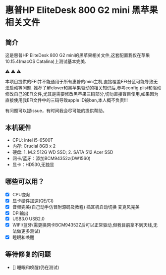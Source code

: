 # 惠普HP EliteDesk 800 G2 mini 黑苹果相关文件
## 简介 
这是惠普HP EliteDesk 800 G2 mini的黑苹果相关文件,这套配置我仅在苹果10.15.4(macOS Catalina)上测试基本完美.

:warning: :warning: :warning: 

本项目提供的EFI并不能通用于所有惠普的mini主机,直接覆盖EFI分区可能导致无法启动等问题.
推荐了解clover和黑苹果驱动的相关知识后,参考config.plist和驱动修改自己的EFI文件,尤其是需要修改黑苹果三码部分,切勿直接盲目使用,如果因为直接使用我EFI文件中的三码导致apple ID被ban,本人概不负责!!!

有问题可以提issue，有时间我会尽可能的提供帮助。 
## 本机硬件
- CPU: intel i5-6500T
- 内存: Crucial 8GB x 2
- 硬盘: 1. M.2 512G WD SSD; 2. SATA 512 Acer SSD
- 网卡/蓝牙：添加BCM94352z(DW1560)
- 显卡：HD530,无独显
## 哪些可以用？
- [x] CPU变频
- [x] 显卡硬件加速(QE/CI)
- [x] 音频完美(自己动手仿冒附源码及教程) 插耳机自动切换 麦克风完美
- [x] DPI输出
- [x] USB3.0 USB2.0
- [x] WIFI/蓝牙(需更换网卡BCM94352Z后可以正常驱动,但我目前拿不到天线,无法做更多测试)
- [x] 睡眠和唤醒
## 等待修复的问题
- [] 睡眠和唤醒(仍在测试)
####

